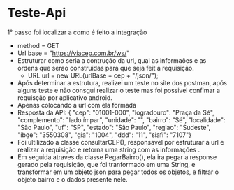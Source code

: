 # Teste-Api
1° passo foi localizar a como é feito a integração
  -   method = GET
  -   Url base = "https://viacep.com.br/ws/"
  -   Estruturar como seria a contrução da url, qual as informaões e as ordens que serao construidas para que seja feit a requisição.
        *    URL url = new URL(urlBase + cep + "/json/");
  -   Após determinar a estrutura, realizei um teste no site dos postman, após alguns teste e não consgui realizar o teste mas foi possivel confimar a requisção por aplicativo  android.  
  -   Apenas colocando a url com ela formada
  -   Resposta da API: {  "cep": "01001-000",  "logradouro": "Praça da Sé",  "complemento": "lado ímpar",  "unidade": "",  "bairro": "Sé",  "localidade": "São Paulo",  "uf": "SP",  "estado": "São Paulo",  "regiao": "Sudeste",  "ibge": "3550308",  "gia": "1004",  "ddd": "11",  "siafi": "7107"}
  -   Foi ultilizado a classe consultarCEP(), responsavel por estruturar a url e realizar a requisição e retorna uma string com as informações .
  -   Em seguida atraves da classe PegarBairro(), ela ira pegar a response gerado pela requisição, que foi tranformado em uma String, e transformar em um objeto json para pegar todos os objetos, e filtrar o objeto bairro e o dados presente nele.
